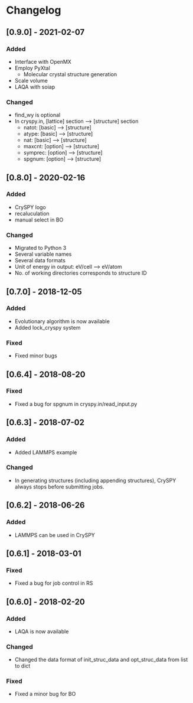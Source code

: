 # Changelog

## [0.9.0] - 2021-02-07
### Added
- Interface with OpenMX
- Employ PyXtal
  + Molecular crystal structure generation
- Scale volume
- LAQA with soiap

### Changed
- find_wy is optional
- In cryspy.in, [lattice] section --> [structure] section
  + natot: [basic] –> [structure]
  + atype: [basic] –> [structure]
  + nat: [basic] –> [structure]
  + maxcnt: [option] –> [structure]
  + symprec: [option] –> [structure]
  + spgnum: [option] –> [structure]

## [0.8.0] - 2020-02-16
### Added
- CrySPY logo
- recaluculation
- manual select in BO
### Changed
- Migrated to Python 3
- Several variable names
- Several data formats
- Unit of energy in output: eV/cell --> eV/atom
- No. of working directories corresponds to structure ID

## [0.7.0] - 2018-12-05
### Added
- Evolutionary algorithm is now available
- Added lock_cryspy system
### Fixed
- Fixed minor bugs

## [0.6.4] - 2018-08-20
### Fixed
- Fixed a bug for spgnum in cryspy.in/read_input.py

## [0.6.3] - 2018-07-02
### Added
- Added LAMMPS example
### Changed
- In generating structures (including appending structures), CrySPY always stops before submitting jobs.

## [0.6.2] - 2018-06-26
### Added
- LAMMPS can be used in CrySPY

## [0.6.1] - 2018-03-01
### Fixed
- Fixed a bug for job control in RS

## [0.6.0] - 2018-02-20
### Added
- LAQA is now available

### Changed
- Changed the data format of init_struc_data and opt_struc_data from list to dict

### Fixed
- Fixed a minor bug for BO
